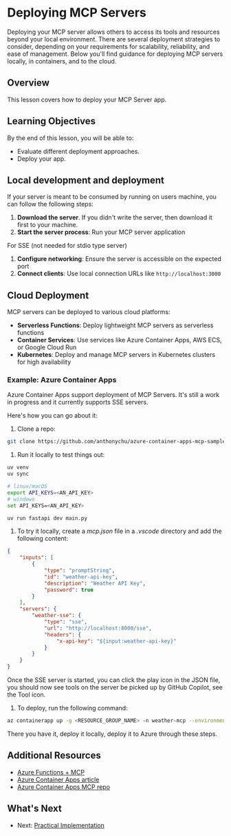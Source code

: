 # Deploying MCP Servers

Deploying your MCP server allows others to access its tools and resources beyond your local environment. There are several deployment strategies to consider, depending on your requirements for scalability, reliability, and ease of management. Below you'll find guidance for deploying MCP servers locally, in containers, and to the cloud.

## Overview

This lesson covers how to deploy your MCP Server app.

## Learning Objectives

By the end of this lesson, you will be able to:

- Evaluate different deployment approaches.
- Deploy your app.

## Local development and deployment

If your server is meant to be consumed by running on users machine, you can follow the following steps:

1. **Download the server**. If you didn't write the server, then download it first to your machine. 
1. **Start the server process**: Run your MCP server application 

For SSE (not needed for stdio type server)

1. **Configure networking**: Ensure the server is accessible on the expected port 
1. **Connect clients**: Use local connection URLs like `http://localhost:3000`

## Cloud Deployment

MCP servers can be deployed to various cloud platforms:

- **Serverless Functions**: Deploy lightweight MCP servers as serverless functions
- **Container Services**: Use services like Azure Container Apps, AWS ECS, or Google Cloud Run
- **Kubernetes**: Deploy and manage MCP servers in Kubernetes clusters for high availability

### Example: Azure Container Apps

Azure Container Apps support deployment of MCP Servers. It's still a work in progress and it currently supports SSE servers.

Here's how you can go about it:

1. Clone a repo:

  ```sh
  git clone https://github.com/anthonychu/azure-container-apps-mcp-sample.git
  ```

1. Run it locally to test things out:

  ```sh
  uv venv
  uv sync

  # linux/macOS
  export API_KEYS=<AN_API_KEY>
  # windows
  set API_KEYS=<AN_API_KEY>

  uv run fastapi dev main.py
  ```

1. To try it locally, create a *mcp.json* file in a *.vscode* directory and add the following content:

  ```json
  {
      "inputs": [
          {
              "type": "promptString",
              "id": "weather-api-key",
              "description": "Weather API Key",
              "password": true
          }
      ],
      "servers": {
          "weather-sse": {
              "type": "sse",
              "url": "http://localhost:8000/sse",
              "headers": {
                  "x-api-key": "${input:weather-api-key}"
              }
          }
      }
  }
  ```

  Once the SSE server is started, you can click the play icon in the JSON file, you should now see tools on the server be picked up by GitHub Copilot, see the Tool icon. 

1. To deploy, run the following command:

  ```sh
  az containerapp up -g <RESOURCE_GROUP_NAME> -n weather-mcp --environment mcp -l westus --env-vars API_KEYS=<AN_API_KEY> --source .
  ```

There you have it, deploy it locally, deploy it to Azure through these steps.

## Additional Resources

- [Azure Functions + MCP](https://learn.microsoft.com/en-us/samples/azure-samples/remote-mcp-functions-dotnet/remote-mcp-functions-dotnet/)
- [Azure Container Apps article](https://techcommunity.microsoft.com/blog/appsonazureblog/host-remote-mcp-servers-in-azure-container-apps/4403550)
- [Azure Container Apps MCP repo](https://github.com/anthonychu/azure-container-apps-mcp-sample)


## What's Next

- Next: [Practical Implementation](../../04-PracticalImplementation/README.md)